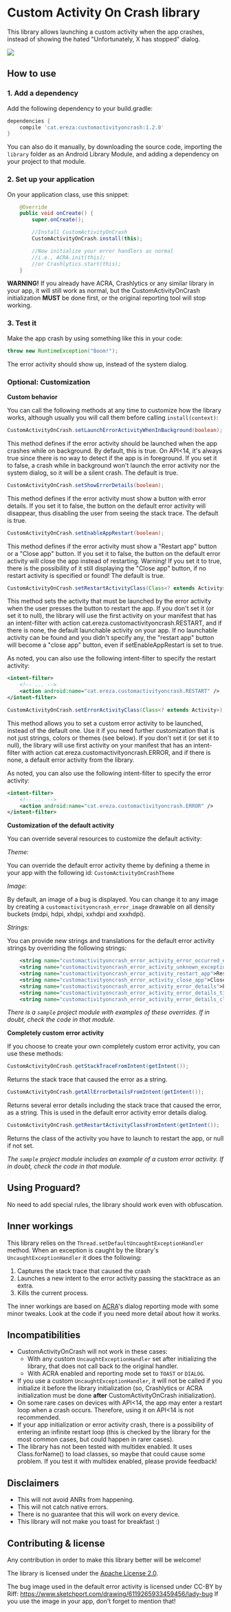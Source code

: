 # Custom Activity On Crash library

This library allows launching a custom activity when the app crashes, instead of showing the hated "Unfortunately, X has stopped" dialog.

![](https://github.com/Ereza/CustomActivityOnCrash/blob/master/images/frontpage.png)

## How to use

### 1. Add a dependency

Add the following dependency to your build.gradle:
```gradle
dependencies {
    compile 'cat.ereza:customactivityoncrash:1.2.0'
}
```

You can also do it manually, by downloading the source code, importing the `library` folder as an Android Library Module, and adding a dependency on your project to that module.

### 2. Set up your application

On your application class, use this snippet:
```java
    @Override
    public void onCreate() {
        super.onCreate();

        //Install CustomActivityOnCrash
        CustomActivityOnCrash.install(this);

        //Now initialize your error handlers as normal
        //i.e., ACRA.init(this);
        //or Crashlytics.start(this);
    }
```

**WARNING!** If you already have ACRA, Crashlytics or any similar library in your app, it will still work as normal, but the CustomActivityOnCrash initialization **MUST** be done first, or the original reporting tool will stop working.

### 3. Test it

Make the app crash by using something like this in your code:
```java
throw new RuntimeException("Boom!");
```

The error activity should show up, instead of the system dialog.

### Optional: Customization

**Custom behavior**

You can call the following methods at any time to customize how the library works, although usually you will call them before calling `install(context)`:

```java
CustomActivityOnCrash.setLaunchErrorActivityWhenInBackground(boolean);
```
This method defines if the error activity should be launched when the app crashes while on background.
By default, this is true. On API<14, it's always true since there is no way to detect if the app is in foreground.
If you set it to false, a crash while in background won't launch the error activity nor the system dialog, so it will be a silent crash.
The default is true.

```java
CustomActivityOnCrash.setShowErrorDetails(boolean);
```
This method defines if the error activity must show a button with error details.
If you set it to false, the button on the default error activity will disappear, thus disabling the user from seeing the stack trace.
The default is true.

```java
CustomActivityOnCrash.setEnableAppRestart(boolean);
```
This method defines if the error activity must show a "Restart app" button or a "Close app" button.
If you set it to false, the button on the default error activity will close the app instead of restarting.
Warning! If you set it to true, there is the possibility of it still displaying the "Close app" button,
if no restart activity is specified or found!
The default is true.

```java
CustomActivityOnCrash.setRestartActivityClass(Class<? extends Activity>);
```
This method sets the activity that must be launched by the error activity when the user presses the button to restart the app.
If you don't set it (or set it to null), the library will use the first activity on your manifest that has an intent-filter with action
cat.ereza.customactivityoncrash.RESTART, and if there is none, the default launchable activity on your app.
If no launchable activity can be found and you didn't specify any, the "restart app" button will become a "close app" button,
even if setEnableAppRestart is set to true.

As noted, you can also use the following intent-filter to specify the restart activity:
```xml
<intent-filter>
    <!-- ... -->
    <action android:name="cat.ereza.customactivityoncrash.RESTART" />
</intent-filter>
```

```java
CustomActivityOnCrash.setErrorActivityClass(Class<? extends Activity>);
```
This method allows you to set a custom error activity to be launched, instead of the default one.
Use it if you need further customization that is not just strings, colors or themes (see below).
If you don't set it (or set it to null), the library will use first activity on your manifest that has an intent-filter with action
cat.ereza.customactivityoncrash.ERROR, and if there is none, a default error activity from the library.

As noted, you can also use the following intent-filter to specify the error activity:
```xml
<intent-filter>
    <!-- ... -->
    <action android:name="cat.ereza.customactivityoncrash.ERROR" />
</intent-filter>
```

**Customization of the default activity**

You can override several resources to customize the default activity:

*Theme:*

You can override the default error activity theme by defining a theme in your app with the following id: `CustomActivityOnCrashTheme`

*Image:*

By default, an image of a bug is displayed. You can change it to any image by creating a `customactivityoncrash_error_image` drawable on all density buckets (mdpi, hdpi, xhdpi, xxhdpi and xxxhdpi).

*Strings:*

You can provide new strings and translations for the default error activity strings by overriding the following strings:
```xml
    <string name="customactivityoncrash_error_activity_error_occurred_explanation">An unexpected error occurred.\nSorry for the inconvenience.</string>
    <string name="customactivityoncrash_error_activity_unknown_exception">Unknown exception</string>
    <string name="customactivityoncrash_error_activity_restart_app">Restart app</string>
    <string name="customactivityoncrash_error_activity_close_app">Close app</string>
    <string name="customactivityoncrash_error_activity_error_details">Error details</string>
    <string name="customactivityoncrash_error_activity_error_details_title">Error details</string>
    <string name="customactivityoncrash_error_activity_error_details_close">Close</string>
```

*There is a `sample` project module with examples of these overrides. If in doubt, check the code in that module.*

**Completely custom error activity**

If you choose to create your own completely custom error activity, you can use these methods:

```java
CustomActivityOnCrash.getStackTraceFromIntent(getIntent());
```
Returns the stack trace that caused the error as a string.

```java
CustomActivityOnCrash.getAllErrorDetailsFromIntent(getIntent());
```
Returns several error details including the stack trace that caused the error, as a string. This is used in the default error activity error details dialog.

```java
CustomActivityOnCrash.getRestartActivityClassFromIntent(getIntent());
```
Returns the class of the activity you have to launch to restart the app, or null if not set.

*The `sample` project module includes an example of a custom error activity. If in doubt, check the code in that module.*

## Using Proguard?

No need to add special rules, the library should work even with obfuscation.

## Inner workings

This library relies on the `Thread.setDefaultUncaughtExceptionHandler` method.
When an exception is caught by the library's `UncaughtExceptionHandler` it does the following:

1. Captures the stack trace that caused the crash
2. Launches a new intent to the error activity passing the stacktrace as an extra.
3. Kills the current process.

The inner workings are based on [ACRA](https://github.com/ACRA/acra)'s dialog reporting mode with some minor tweaks. Look at the code if you need more detail about how it works.

## Incompatibilities

* CustomActivityOnCrash will not work in these cases:
    * With any custom `UncaughtExceptionHandler` set after initializing the library, that does not call back to the original handler.
    * With ACRA enabled and reporting mode set to `TOAST` or `DIALOG`.
* If you use a custom `UncaughtExceptionHandler`, it will not be called if you initialize it before the library initialization (so, Crashlytics or ACRA initialization must be done **after** CustomActivityOnCrash initialization).
* On some rare cases on devices with API<14, the app may enter a restart loop when a crash occurs. Therefore, using it on API<14 is not recommended.
* If your app initialization or error activity crash, there is a possibility of entering an infinite restart loop (this is checked by the library for the most common cases, but could happen in rarer cases).
* The library has not been tested with multidex enabled. It uses Class.forName() to load classes, so maybe that could cause some problem. If you test it with multidex enabled, please provide feedback!

## Disclaimers

* This will not avoid ANRs from happening.
* This will not catch native errors.
* There is no guarantee that this will work on every device.
* This library will not make you toast for breakfast :)

## Contributing & license

Any contribution in order to make this library better will be welcome!

The library is licensed under the [Apache License 2.0](https://github.com/Ereza/CustomActivityOnCrash/blob/master/LICENSE).

The bug image used in the default error activity is licensed under CC-BY by Riff: https://www.sketchport.com/drawing/6119265933459456/lady-bug
If you use the image in your app, don't forget to mention that!